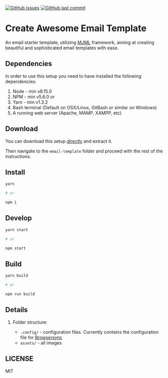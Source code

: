 [![GitHub issues](https://img.shields.io/github/issues/three11/email-template.svg)](https://github.com/three11/email-template/issues)
[![GitHub last commit](https://img.shields.io/github/last-commit/three11/email-template.svg)](https://github.com/three11/email-template/commits/master)

# Create Awesome Email Template

An email starter template, utilizing [MJML](https://mjml.io/) framework, aiming at creating beautiful and sophisticated email templates with ease.

## Dependencies

In order to use this setup you need to have installed the following dependencies:

1.  Node - min v8.15.0
2.  NPM - min v5.6.0
    or
3.  Yarn - min v1.3.2
4.  Bash terminal (Default on OSX/Linux, GitBash or similar on Windows)
5.  A running web server (Apache, MAMP, XAMPP, etc)

## Download

You can download this setup [directly](https://github.com/three11/email-template/archive/main.zip) and extract it.

Then navigate to the `email-template` folder and proceed with the rest of the instructions.

## Install

```sh
yarn

# or

npm i
```

## Develop

```sh
yarn start

# or

npm start
```

## Build

```sh
yarn build

# or

npm run build
```

## Details

1.  Folder structure:

    -   `.config/` - configuration files. Currently contains the configuration file for [Browsersync](https://browsersync.io/)
    -   `assets/` - all images

## LICENSE

MIT
